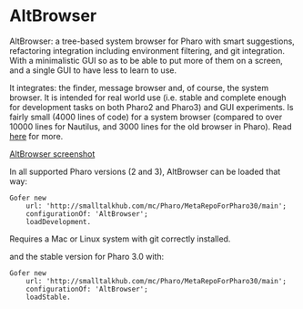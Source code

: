 AltBrowser
==========

AltBrowser: a tree-based system browser for Pharo with smart suggestions, refactoring integration including environment filtering, and git integration. With a minimalistic GUI so as to be able to put more of them on a screen, and a single GUI to have less to learn to use.

It integrates: the finder, message browser and, of course, the system browser. It is intended for real world use (i.e. stable and complete enough for development tasks on both Pharo2 and Pharo3) and GUI experiments. Is fairly small (4000 lines of code) for a system browser (compared to over 10000 lines for Nautilus, and 3000 lines for the old browser in Pharo). Read [here](thierrygoubier.github.io/AltBrowser/) for more.

[AltBrowser screenshot](https://github.com/ThierryGoubier/AltBrowser/blob/master/Documentation/Screenshot.png)

In all supported Pharo versions (2 and 3), AltBrowser can be loaded that way:

```smalltalk
Gofer new
	url: 'http://smalltalkhub.com/mc/Pharo/MetaRepoForPharo30/main';
	configurationOf: 'AltBrowser';
	loadDevelopment.
```

Requires a Mac or Linux system with git correctly installed.

and the stable version for Pharo 3.0 with:

```smalltalk
Gofer new
	url: 'http://smalltalkhub.com/mc/Pharo/MetaRepoForPharo30/main';
	configurationOf: 'AltBrowser';
	loadStable.
```
